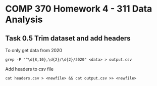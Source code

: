 # COMP 370 Homework 4 - 311 Data Analysis

## Task 0.5 Trim dataset and add headers

To only get data from 2020

```shell
grep -P "^\d{8,10},\d{2}/\d{2}/2020" <data> > output.csv
```

Add headers to csv file

```shell
cat headers.csv > <newfile> && cat output.csv >> <newfile>
```

